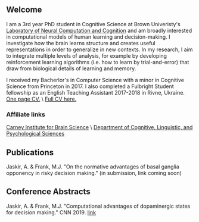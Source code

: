 ## Welcome

I am a 3rd year PhD student in Cognitive Science at Brown Univeristy's [Laboratory of Neural Computation and Cognition](https://www.lnccbrown.com/) and am broadly interested in computational models of human learning and decision-making. I investigate how the brain learns structure and creates useful representations in order to generalize in new contexts.  In my research, I aim to integrate multiple levels of analysis, for example by developing reinforcement learning algorithms (i.e. how to learn by trial-and-error) that draw from biological details of learning and memory.

I received my Bacherlor's in Computer Science with a minor in Cognitive Science from Princeton in 2017. I also completed a Fulbright Student fellowship as an English Teaching Assistant 2017-2018 in Rivne, Ukraine. 
[One page CV.](/files/Jaskir_CV_onepage.jpg) \\
[Full CV here.](/files/Jaskir_CV.jpg)

### Affiliate links
[Carney Institute for Brain Science](https://www.brown.edu/carney/node/1) \\
[Department of Cognitive, Linguistic, and Psychological Sciences](https://www.brown.edu/academics/cognitive-linguistic-psychological-sciences/home)

## Publications

Jaskir, A. & Frank, M.J. 	"On the normative advantages of basal ganglia opponency in risky decision making." (in submission, link coming soon)

## Conference Abstracts

Jaskir, A. & Frank, M.J. 	"Computational advantages of dopaminergic states for decision making." CNN 2019. [link](https://ccneuro.org/2019/Papers/ViewPapers.asp?PaperNum=1390)
